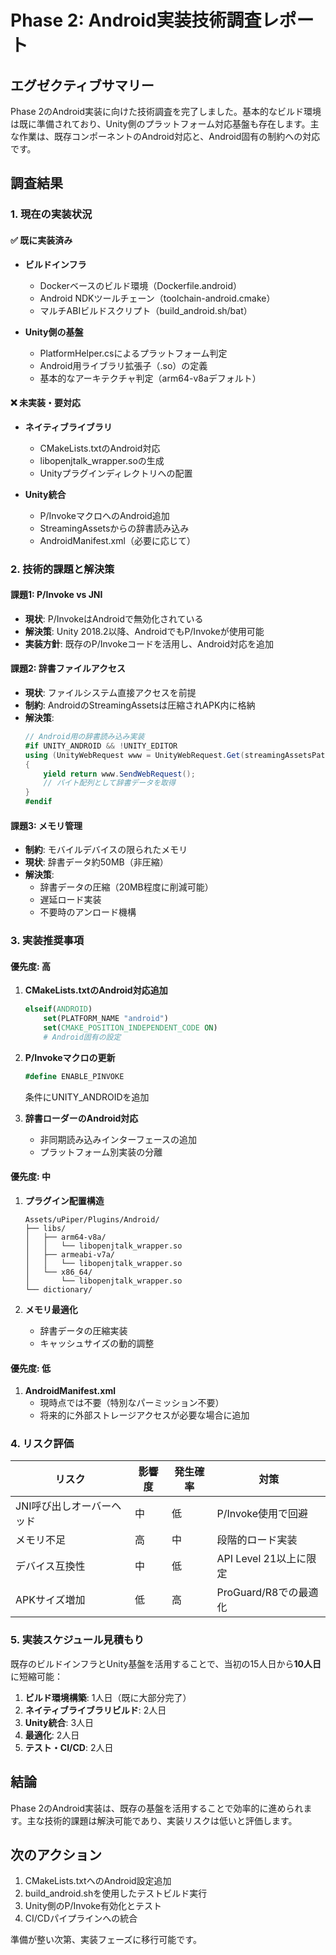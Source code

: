 # Phase 2: Android実装技術調査レポート

## エグゼクティブサマリー

Phase 2のAndroid実装に向けた技術調査を完了しました。基本的なビルド環境は既に準備されており、Unity側のプラットフォーム対応基盤も存在します。主な作業は、既存コンポーネントのAndroid対応と、Android固有の制約への対応です。

## 調査結果

### 1. 現在の実装状況

#### ✅ 既に実装済み
- **ビルドインフラ**
  - Dockerベースのビルド環境（Dockerfile.android）
  - Android NDKツールチェーン（toolchain-android.cmake）
  - マルチABIビルドスクリプト（build_android.sh/bat）
  
- **Unity側の基盤**
  - PlatformHelper.csによるプラットフォーム判定
  - Android用ライブラリ拡張子（.so）の定義
  - 基本的なアーキテクチャ判定（arm64-v8aデフォルト）

#### ❌ 未実装・要対応
- **ネイティブライブラリ**
  - CMakeLists.txtのAndroid対応
  - libopenjtalk_wrapper.soの生成
  - Unityプラグインディレクトリへの配置

- **Unity統合**
  - P/InvokeマクロへのAndroid追加
  - StreamingAssetsからの辞書読み込み
  - AndroidManifest.xml（必要に応じて）

### 2. 技術的課題と解決策

#### 課題1: P/Invoke vs JNI
- **現状**: P/InvokeはAndroidで無効化されている
- **解決策**: Unity 2018.2以降、AndroidでもP/Invokeが使用可能
- **実装方針**: 既存のP/Invokeコードを活用し、Android対応を追加

#### 課題2: 辞書ファイルアクセス
- **現状**: ファイルシステム直接アクセスを前提
- **制約**: AndroidのStreamingAssetsは圧縮されAPK内に格納
- **解決策**: 
  ```csharp
  // Android用の辞書読み込み実装
  #if UNITY_ANDROID && !UNITY_EDITOR
  using (UnityWebRequest www = UnityWebRequest.Get(streamingAssetsPath))
  {
      yield return www.SendWebRequest();
      // バイト配列として辞書データを取得
  }
  #endif
  ```

#### 課題3: メモリ管理
- **制約**: モバイルデバイスの限られたメモリ
- **現状**: 辞書データ約50MB（非圧縮）
- **解決策**: 
  - 辞書データの圧縮（20MB程度に削減可能）
  - 遅延ロード実装
  - 不要時のアンロード機構

### 3. 実装推奨事項

#### 優先度: 高
1. **CMakeLists.txtのAndroid対応追加**
   ```cmake
   elseif(ANDROID)
       set(PLATFORM_NAME "android")
       set(CMAKE_POSITION_INDEPENDENT_CODE ON)
       # Android固有の設定
   ```

2. **P/Invokeマクロの更新**
   ```csharp
   #define ENABLE_PINVOKE
   ```
   条件にUNITY_ANDROIDを追加

3. **辞書ローダーのAndroid対応**
   - 非同期読み込みインターフェースの追加
   - プラットフォーム別実装の分離

#### 優先度: 中
1. **プラグイン配置構造**
   ```
   Assets/uPiper/Plugins/Android/
   ├── libs/
   │   ├── arm64-v8a/
   │   │   └── libopenjtalk_wrapper.so
   │   ├── armeabi-v7a/
   │   │   └── libopenjtalk_wrapper.so
   │   └── x86_64/
   │       └── libopenjtalk_wrapper.so
   └── dictionary/
   ```

2. **メモリ最適化**
   - 辞書データの圧縮実装
   - キャッシュサイズの動的調整

#### 優先度: 低
1. **AndroidManifest.xml**
   - 現時点では不要（特別なパーミッション不要）
   - 将来的に外部ストレージアクセスが必要な場合に追加

### 4. リスク評価

| リスク | 影響度 | 発生確率 | 対策 |
|--------|--------|----------|------|
| JNI呼び出しオーバーヘッド | 中 | 低 | P/Invoke使用で回避 |
| メモリ不足 | 高 | 中 | 段階的ロード実装 |
| デバイス互換性 | 中 | 低 | API Level 21以上に限定 |
| APKサイズ増加 | 低 | 高 | ProGuard/R8での最適化 |

### 5. 実装スケジュール見積もり

既存のビルドインフラとUnity基盤を活用することで、当初の15人日から**10人日**に短縮可能：

1. **ビルド環境構築**: 1人日（既に大部分完了）
2. **ネイティブライブラリビルド**: 2人日
3. **Unity統合**: 3人日
4. **最適化**: 2人日
5. **テスト・CI/CD**: 2人日

## 結論

Phase 2のAndroid実装は、既存の基盤を活用することで効率的に進められます。主な技術的課題は解決可能であり、実装リスクは低いと評価します。

## 次のアクション

1. CMakeLists.txtへのAndroid設定追加
2. build_android.shを使用したテストビルド実行
3. Unity側のP/Invoke有効化とテスト
4. CI/CDパイプラインへの統合

準備が整い次第、実装フェーズに移行可能です。